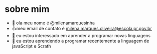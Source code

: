 # sobre mim
- 👋 ola meu nome é @milenamarquesinha
- 👍meu email de contato é milena.marques.oliveira@escola.pr.gov.br
- 👀 eu estou interessado em aprender a programar novas linguagens
- 🌱 eu estou aprendendo a programar recentemente a linguagem de javaScript e Scrath



